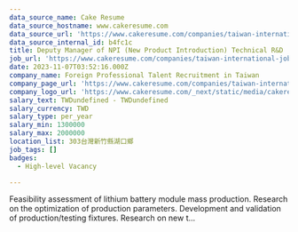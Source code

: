 ```yaml
---
data_source_name: Cake Resume
data_source_hostname: www.cakeresume.com
data_source_url: 'https://www.cakeresume.com/companies/taiwan-international-jobs/jobs'
data_source_internal_id: b4fc1c
title: Deputy Manager of NPI (New Product Introduction) Technical R&D
job_url: 'https://www.cakeresume.com/companies/taiwan-international-jobs/jobs/b4fc1c'
date: 2023-11-07T03:52:16.000Z
company_name: Foreign Professional Talent Recruitment in Taiwan
company_page_url: 'https://www.cakeresume.com/companies/taiwan-international-jobs'
company_logo_url: 'https://www.cakeresume.com/_next/static/media/cakeresume.e1c03867.svg'
salary_text: TWDundefined - TWDundefined
salary_currency: TWD
salary_type: per_year
salary_min: 1300000
salary_max: 2000000
location_list: 303台灣新竹縣湖口鄉
job_tags: []
badges:
  - High-level Vacancy

---
```


Feasibility assessment of lithium battery module mass production. Research on the optimization of production parameters. Development and validation of production/testing fixtures. Research on new t...